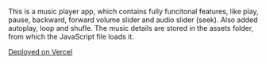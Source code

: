 This is a music player app, which contains fully funcitonal features, like play, pause, backward, forward volume slider and audio slider (seek).
Also added autoplay, loop and shufle.
The music details are stored in the assets folder, from which the JavaScript file loads it.

[Deployed on Vercel](m]usic-player-kohl-one.vercel.app)
